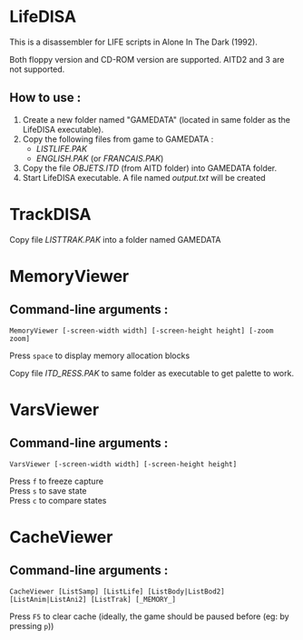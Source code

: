 # LifeDISA

This is a disassembler for LIFE scripts in Alone In The Dark (1992).

Both floppy version and CD-ROM version are supported. AITD2 and 3 are not supported.

## How to use : 

1. Create a new folder named "GAMEDATA" (located in same folder as the LifeDISA executable).
3. Copy the following files from game to GAMEDATA :
   - *LISTLIFE.PAK*
   - *ENGLISH.PAK* (or *FRANCAIS.PAK*)
4. Copy the file *OBJETS.ITD* (from AITD folder) into GAMEDATA folder.
5. Start LifeDISA executable. A file named *output.txt* will be created

# TrackDISA

Copy file *LISTTRAK.PAK* into a folder named GAMEDATA

# MemoryViewer
## Command-line arguments : 
```
MemoryViewer [-screen-width width] [-screen-height height] [-zoom zoom]
```
Press `space` to display memory allocation blocks

Copy file *ITD_RESS.PAK* to same folder as executable to get palette to work.

# VarsViewer

## Command-line arguments : 
```
VarsViewer [-screen-width width] [-screen-height height]
```

Press `f` to freeze capture<br/>
Press `s` to save state<br/>
Press `c` to compare states

# CacheViewer
## Command-line arguments : 
```
CacheViewer [ListSamp] [ListLife] [ListBody|ListBod2] [ListAnim|ListAni2] [ListTrak] [_MEMORY_]
```

Press `F5` to clear cache (ideally, the game should be paused before (eg: by pressing `p`))